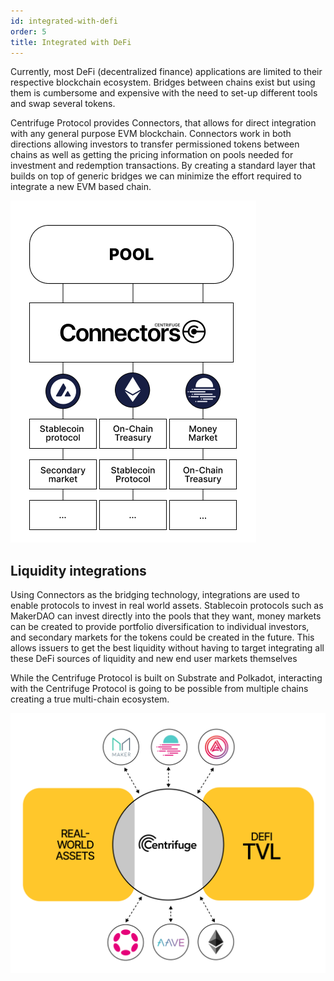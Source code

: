 ```yaml
---
id: integrated-with-defi
order: 5
title: Integrated with DeFi
---
```


Currently, most DeFi (decentralized finance) applications are limited to their respective blockchain ecosystem. Bridges between chains exist but using them is cumbersome and expensive with the need to set-up different tools and swap several tokens.

Centrifuge Protocol provides Connectors, that allows for direct integration with any general purpose EVM blockchain. Connectors work in both directions allowing investors to transfer permissioned tokens between chains as well as getting the pricing information on pools needed for investment and redemption transactions. By creating a standard layer that builds on top of generic bridges we can minimize the effort required to integrate a new EVM based chain.

![](./images/connectors.png#width=30%;)

## Liquidity integrations
Using Connectors as the bridging technology, integrations are used to enable protocols to invest in real world assets. Stablecoin protocols such as MakerDAO can invest directly into the pools that they want, money markets can be created to provide portfolio diversification to individual investors, and  secondary markets for the tokens could be created in the future. This allows issuers to get the best liquidity without having to target integrating all these DeFi sources of liquidity and new end user markets themselves

While the Centrifuge Protocol is built on Substrate and Polkadot, interacting with the Centrifuge Protocol is going to be possible from multiple chains creating a true multi-chain ecosystem. 

![](./images/ecosystem.png#width=40%;)
